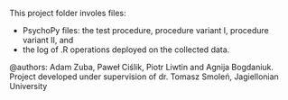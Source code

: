 This project folder involes files: 
  - PsychoPy files: the test procedure, procedure variant I, procedure variant II, and 
  - the log of .R operations deployed on the collected data.

@authors: Adam Zuba, Paweł Ciślik, Piotr Liwtin and Agnija Bogdaniuk. Project developed under supervision of dr. Tomasz Smoleń, Jagiellonian University
